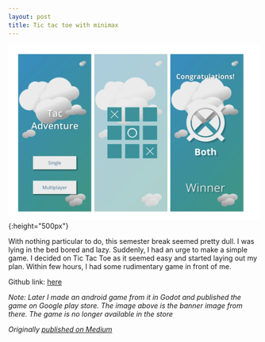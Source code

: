 ```yaml
---
layout: post
title: Tic tac toe with minimax
---
```


![image](/assets/images/tic_tac_toe/tic_tac_toe.png){:height="500px"}

With nothing particular to do, this semester break seemed pretty dull. I was lying in the bed bored and lazy. Suddenly, I had an urge to make a simple game. I decided on Tic Tac Toe as it seemed easy and started laying out my plan. Within few hours, I had some rudimentary game in front of me.

Github link: [here](https://github.com/Bipinoli/Tic-Tac-Toe) 

*Note: Later I made an android game from it in Godot and published the game on Google play store. The image above is the banner image from there. The game is no longer available in the store*

*Originally [published on Medium](https://medium.com/@bipinoli90/tic-tac-toe-with-minimax-ai-102d19a8eb7b)*